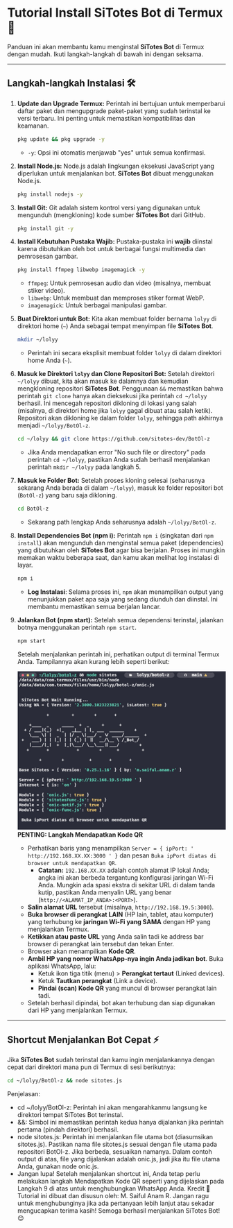 # Tutorial Install SiTotes Bot di Termux 🤖

Panduan ini akan membantu kamu menginstal **SiTotes Bot** di Termux dengan mudah. Ikuti langkah-langkah di bawah ini dengan seksama.

---
## Langkah-langkah Instalasi 🛠️

1.  **Update dan Upgrade Termux:**
    Perintah ini bertujuan untuk memperbarui daftar paket dan mengupgrade paket-paket yang sudah terinstal ke versi terbaru. Ini penting untuk memastikan kompatibilitas dan keamanan.
    ```bash
    pkg update && pkg upgrade -y
    ```
    * `-y`: Opsi ini otomatis menjawab "yes" untuk semua konfirmasi.

2.  **Install Node.js:**
    Node.js adalah lingkungan eksekusi JavaScript yang diperlukan untuk menjalankan bot. **SiTotes Bot** dibuat menggunakan Node.js.
    ```bash
    pkg install nodejs -y
    ```

3.  **Install Git:**
    Git adalah sistem kontrol versi yang digunakan untuk mengunduh (mengkloning) kode sumber **SiTotes Bot** dari GitHub.
    ```bash
    pkg install git -y
    ```

4.  **Install Kebutuhan Pustaka Wajib:**
    Pustaka-pustaka ini **wajib** diinstal karena dibutuhkan oleh bot untuk berbagai fungsi multimedia dan pemrosesan gambar.
    ```bash
    pkg install ffmpeg libwebp imagemagick -y
    ```
    * `ffmpeg`: Untuk pemrosesan audio dan video (misalnya, membuat stiker video).
    * `libwebp`: Untuk membuat dan memproses stiker format WebP.
    * `imagemagick`: Untuk berbagai manipulasi gambar.

5.  **Buat Direktori untuk Bot:**
    Kita akan membuat folder bernama `lolyy` di direktori home (`~`) Anda sebagai tempat menyimpan file **SiTotes Bot**.
    ```bash
    mkdir ~/lolyy
    ```
    * Perintah ini secara eksplisit membuat folder `lolyy` di dalam direktori home Anda (`~`).

6.  **Masuk ke Direktori `lolyy` dan Clone Repositori Bot:**
    Setelah direktori `~/lolyy` dibuat, kita akan masuk ke dalamnya dan kemudian mengkloning repositori **SiTotes Bot**.
    Penggunaan `&&` memastikan bahwa perintah `git clone` hanya akan dieksekusi jika perintah `cd ~/lolyy` berhasil. Ini mencegah repositori dikloning di lokasi yang salah (misalnya, di direktori home jika `lolyy` gagal dibuat atau salah ketik).
    Repositori akan dikloning ke dalam folder `lolyy`, sehingga path akhirnya menjadi `~/lolyy/BotOl-z`.
    ```bash
    cd ~/lolyy && git clone https://github.com/sitotes-dev/BotOl-z
    ```
    * Jika Anda mendapatkan error "No such file or directory" pada perintah `cd ~/lolyy`, pastikan Anda sudah berhasil menjalankan perintah `mkdir ~/lolyy` pada langkah 5.

7.  **Masuk ke Folder Bot:**
    Setelah proses kloning selesai (seharusnya sekarang Anda berada di dalam `~/lolyy`), masuk ke folder repositori bot (`BotOl-z`) yang baru saja dikloning.
    ```bash
    cd BotOl-z
    ```
    * Sekarang path lengkap Anda seharusnya adalah `~/lolyy/BotOl-z`.

8.  **Install Dependencies Bot (npm i):**
    Perintah `npm i` (singkatan dari `npm install`) akan mengunduh dan menginstal semua paket (dependencies) yang dibutuhkan oleh **SiTotes Bot** agar bisa berjalan. Proses ini mungkin memakan waktu beberapa saat, dan kamu akan melihat log instalasi di layar.
    ```bash
    npm i
    ```
    * **Log Instalasi**: Selama proses ini, `npm` akan menampilkan output yang menunjukkan paket apa saja yang sedang diunduh dan diinstal. Ini membantu memastikan semua berjalan lancar.

9.  **Jalankan Bot (npm start):**
    Setelah semua dependensi terinstal, jalankan botnya menggunakan perintah `npm start`.
    ```bash
    npm start
    ```
    Setelah menjalankan perintah ini, perhatikan output di terminal Termux Anda. Tampilannya akan kurang lebih seperti berikut:

    ![Contoh Tampilan Awal SiTotes Bot](src/.sitotes/media/image/ss1.png "Contoh Tampilan Awal SiTotes Bot")
    **PENTING: Langkah Mendapatkan Kode QR**

    * Perhatikan baris yang menampilkan `Server = { ipPort: ' http://192.168.XX.XX:3000 ' }` dan pesan `Buka ipPort diatas di browser untuk mendapatkan QR`.
        * **Catatan:** `192.168.XX.XX` adalah contoh alamat IP lokal Anda; angka ini akan berbeda tergantung konfigurasi jaringan Wi-Fi Anda. Mungkin ada spasi ekstra di sekitar URL di dalam tanda kutip, pastikan Anda menyalin URL yang benar (`http://<ALAMAT_IP_ANDA>:<PORT>`).
    * **Salin alamat URL** tersebut (misalnya, `http://192.168.19.5:3000`).
    * **Buka browser di perangkat LAIN** (HP lain, tablet, atau komputer) yang terhubung ke **jaringan Wi-Fi yang SAMA** dengan HP yang menjalankan Termux.
    * **Ketikkan atau paste URL** yang Anda salin tadi ke address bar browser di perangkat lain tersebut dan tekan Enter.
    * Browser akan menampilkan **Kode QR**.
    * **Ambil HP yang nomor WhatsApp-nya ingin Anda jadikan bot**. Buka aplikasi WhatsApp, lalu:
        * Ketuk ikon tiga titik (menu) > **Perangkat tertaut** (Linked devices).
        * Ketuk **Tautkan perangkat** (Link a device).
        * **Pindai (scan) Kode QR** yang muncul di browser perangkat lain tadi.
    * Setelah berhasil dipindai, bot akan terhubung dan siap digunakan dari HP yang menjalankan Termux.

---
## Shortcut Menjalankan Bot Cepat ⚡

Jika **SiTotes Bot** sudah terinstal dan kamu ingin menjalankannya dengan cepat dari direktori mana pun di Termux di sesi berikutnya:

```bash
cd ~/lolyy/BotOl-z && node sitotes.js
```
Penjelasan:
 * cd ~/lolyy/BotOl-z: Perintah ini akan mengarahkanmu langsung ke direktori tempat SiTotes Bot terinstal.
 * &&: Simbol ini memastikan perintah kedua hanya dijalankan jika perintah pertama (pindah direktori) berhasil.
 * node sitotes.js: Perintah ini menjalankan file utama bot (diasumsikan sitotes.js). Pastikan nama file sitotes.js sesuai dengan file utama pada repositori BotOl-z. Jika berbeda, sesuaikan namanya. Dalam contoh output di atas, file yang dijalankan adalah onic.js, jadi jika itu file utama Anda, gunakan node onic.js.
 * Jangan lupa! Setelah menjalankan shortcut ini, Anda tetap perlu melakukan langkah Mendapatkan Kode QR seperti yang dijelaskan pada Langkah 9 di atas untuk menghubungkan WhatsApp Anda.
Kredit 🙏
Tutorial ini dibuat dan disusun oleh:
M. Saiful Anam R.
Jangan ragu untuk menghubunginya jika ada pertanyaan lebih lanjut atau sekadar mengucapkan terima kasih!
Semoga berhasil menjalankan SiTotes Bot! 😊
